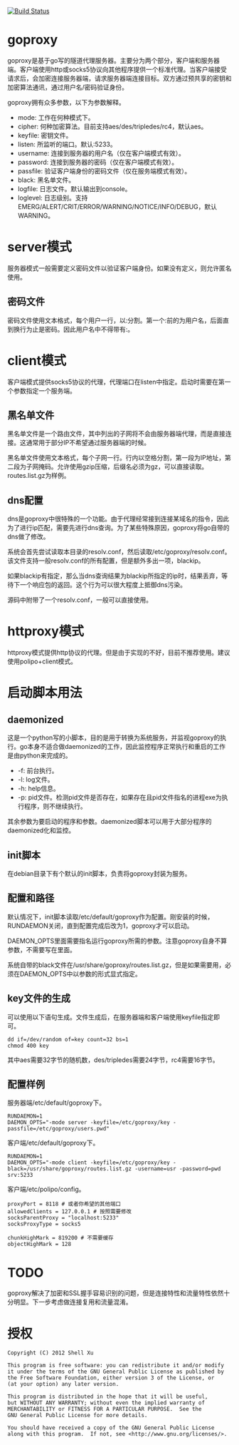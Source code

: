 [![Build Status](https://travis-ci.org/shell909090/goproxy.png?branch=master)](https://travis-ci.org/shell909090/goproxy)

# goproxy #

goproxy是基于go写的隧道代理服务器。主要分为两个部分，客户端和服务器端。客户端使用http或socks5协议向其他程序提供一个标准代理。当客户端接受请求后，会加密连接服务器端，请求服务器端连接目标。双方通过预共享的密钥和加密算法通讯，通过用户名/密码验证身份。

goproxy拥有众多参数，以下为参数解释。

* mode: 工作在何种模式下。
* cipher: 何种加密算法。目前支持aes/des/tripledes/rc4，默认aes。
* keyfile: 密钥文件。
* listen: 所监听的端口。默认:5233。
* username: 连接到服务器的用户名（仅在客户端模式有效）。
* password: 连接到服务器的密码（仅在客户端模式有效）。
* passfile: 验证客户端身份的密码文件（仅在服务端模式有效）。
* black: 黑名单文件。
* logfile: 日志文件。默认输出到console。
* loglevel: 日志级别。支持EMERG/ALERT/CRIT/ERROR/WARNING/NOTICE/INFO/DEBUG，默认WARNING。

# server模式 #

服务器模式一般需要定义密码文件以验证客户端身份。如果没有定义，则允许匿名使用。

## 密码文件 ##

密码文件使用文本格式，每个用户一行，以:分割。第一个:前的为用户名，后面直到换行为止是密码。因此用户名中不得带有:。

# client模式 #

客户端模式提供socks5协议的代理，代理端口在listen中指定。启动时需要在第一个参数指定一个服务端。

## 黑名单文件 ##

黑名单文件是一个路由文件，其中列出的子网将不会由服务器端代理，而是直接连接。这通常用于部分IP不希望通过服务器端的时候。

黑名单文件使用文本格式，每个子网一行。行内以空格分割，第一段为IP地址，第二段为子网掩码。允许使用gzip压缩，后缀名必须为gz，可以直接读取。routes.list.gz为样例。

## dns配置 ##

dns是goproxy中很特殊的一个功能。由于代理经常接到连接某域名的指令，因此为了进行ip匹配，需要先进行dns查询。为了某些特殊原因，goproxy将go自带的dns做了修改。

系统会首先尝试读取本目录的resolv.conf，然后读取/etc/goproxy/resolv.conf。该文件支持一般resolv.conf的所有配置，但是额外多出一项，blackip。

如果blackip有指定，那么当dns查询结果为blackip所指定的ip时，结果丢弃，等待下一个响应包的返回。这个行为可以很大程度上抵御dns污染。

源码中附带了一个resolv.conf，一般可以直接使用。

# httproxy模式 #

httproxy模式提供http协议的代理。但是由于实现的不好，目前不推荐使用。建议使用polipo+client模式。

# 启动脚本用法 #

## daemonized ##

这是一个python写的小脚本，目的是用于转换为系统服务，并监视goproxy的执行。go本身不适合做daemonized的工作，因此监控程序正常执行和重启的工作是由python来完成的。

* -f: 前台执行。
* -l: log文件。
* -h: help信息。
* -p: pid文件。检测pid文件是否存在，如果存在且pid文件指名的进程exe为执行程序，则不继续执行。

其余参数为要启动的程序和参数。daemonized脚本可以用于大部分程序的daemonized化和监控。

## init脚本 ##

在debian目录下有个默认的init脚本，负责将goproxy封装为服务。

## 配置和路径 ##

默认情况下，init脚本读取/etc/default/goproxy作为配置。刚安装的时候，RUNDAEMON关闭，直到配置完成后改为1，goproxy才可以启动。

DAEMON_OPTS里面需要指名运行goproxy所需的参数。注意goproxy自身不算参数，不需要写在里面。

系统自带的black文件在/usr/share/goproxy/routes.list.gz，但是如果需要用，必须在DAEMON_OPTS中以参数的形式显式指定。

## key文件的生成 ##

可以使用以下语句生成。文件生成后，在服务器端和客户端使用keyfile指定即可。

	dd if=/dev/random of=key count=32 bs=1
	chmod 400 key

其中aes需要32字节的随机数，des/tripledes需要24字节，rc4需要16字节。

## 配置样例 ##

服务器端/etc/default/goproxy下。

	RUNDAEMON=1
	DAEMON_OPTS="-mode server -keyfile=/etc/goproxy/key -passfile=/etc/goproxy/users.pwd"

客户端/etc/default/goproxy下。

	RUNDAEMON=1
	DAEMON_OPTS="-mode client -keyfile=/etc/goproxy/key -black=/usr/share/goproxy/routes.list.gz -username=usr -password=pwd srv:5233

客户端/etc/polipo/config。

	proxyPort = 8118 # 或者你希望的其他端口
	allowedClients = 127.0.0.1 # 按照需要修改
	socksParentProxy = "localhost:5233"
	socksProxyType = socks5

	chunkHighMark = 819200 # 不需要缓存
	objectHighMark = 128

# TODO #

goproxy解决了加密和SSL握手容易识别的问题，但是连接特性和流量特性依然十分明显。下一步考虑做连接复用和流量混淆。

# 授权 #

    Copyright (C) 2012 Shell Xu

    This program is free software: you can redistribute it and/or modify
    it under the terms of the GNU General Public License as published by
    the Free Software Foundation, either version 3 of the License, or
    (at your option) any later version.

    This program is distributed in the hope that it will be useful,
    but WITHOUT ANY WARRANTY; without even the implied warranty of
    MERCHANTABILITY or FITNESS FOR A PARTICULAR PURPOSE.  See the
    GNU General Public License for more details.

    You should have received a copy of the GNU General Public License
    along with this program.  If not, see <http://www.gnu.org/licenses/>.

